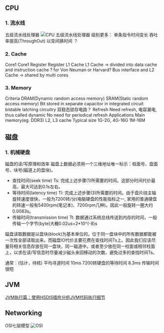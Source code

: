 ## CPU
### 1. 流水线
五级流水线处理器
![CPU 五级流水线处理器](https://pic3.zhimg.com/1e3667161c3307d95cf5d863dbe435fe_b.png)
级别更多：
单条指令时间变长
吞吐率提高(ThroughOut)
以空间换时间   ？
### 2. Cache
Core1       Core1
Register    Register
L1 Cache    L1 Cache            -> divided into data cache and instruction cache ? for Von Neuman or Harvard? 
Bus interface and L2 Cache      -> shared by multi cores 

### 3. Memory
Criteria        DRAM(Dynamic random access memory)          SRAM(Static random access memory)
Bit stored in   separate capacitor in integrated circuit    bistable latching circuitry 双稳态锁存电路？
Refresh         Need refresh, 电容漏电, thus called dynamic     No need for periodical refresh
Applications    Main memory(eg. DDR3)                       L2, L3 cache
Typical size    1G-2G, 4G-16G                                      1M-16M


## 磁盘
### 1. 机械硬盘
磁盘的读/写原理和效率
磁盘上数据必须用一个三维地址唯一标示：柱面号、盘面号、块号(磁道上的盘块)。

- 查找时间(seek time) Ts: 完成上述步骤(1)所需要的时间。这部分时间代价最高，最大可达到0.1s左右。
- 等待时间(latency time) Tl: 完成上述步骤(3)所需要的时间。由于盘片绕主轴旋转速度很快，一般为7200转/分(电脑硬盘的性能指标之一, 家用的普通硬盘的转速一般有5400rpm(笔记本)、7200rpm几种)。因此一般旋转一圈大约0.0083s。
- 传输时间(transmission time) Tt: 数据通过系统总线传送到内存的时间，一般传输一个字节(byte)大概0.02us=2*10^(-8)s

磁盘读取数据是以盘块(block)为基本单位的。位于同一盘块中的所有数据都能被一次性全部读取出来。而磁盘IO代价主要花费在查找时间Ts上。因此我们应该尽量将相关信息存放在同一盘块，同一磁道中。或者至少放在同一柱面或相邻柱面上，以求在读/写信息时尽量减少磁头来回移动的次数，避免过多的查找时间Ts。

通常：(估计，待核)
平均寻道时间   10ms
7200转硬盘的等待时间    8.3ms
传输时间    很短

## JVM
[JVM执行篇：使用HSDIS插件分析JVM代码执行细节](http://www.infoq.com/cn/articles/zzm-java-hsdis-jvm)

## Networking
OSI七层模型
![OSI](http://hi.csdn.net/attachment/201201/5/0_1325744597WM32.gif)

